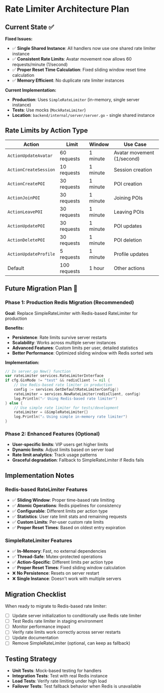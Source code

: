 # Rate Limiter Architecture Plan

## Current State ✅

**Fixed Issues:**
- ✅ **Single Shared Instance**: All handlers now use one shared rate limiter instance
- ✅ **Consistent Rate Limits**: Avatar movement now allows 60 requests/minute (1/second)
- ✅ **Proper Reset Time Calculation**: Fixed sliding window reset time calculation
- ✅ **Memory Efficient**: No duplicate rate limiter instances

**Current Implementation:**
- **Production**: Uses `SimpleRateLimiter` (in-memory, single server instance)
- **Tests**: Use mocks (`MockRateLimiter`)
- **Location**: `backend/internal/server/server.go` - single shared instance

## Rate Limits by Action Type

| Action | Limit | Window | Use Case |
|--------|-------|--------|----------|
| `ActionUpdateAvatar` | 60 requests | 1 minute | Avatar movement (1/second) |
| `ActionCreateSession` | 10 requests | 1 minute | Session creation |
| `ActionCreatePOI` | 30 requests | 1 minute | POI creation |
| `ActionJoinPOI` | 30 requests | 1 minute | Joining POIs |
| `ActionLeavePOI` | 30 requests | 1 minute | Leaving POIs |
| `ActionUpdatePOI` | 30 requests | 1 minute | POI updates |
| `ActionDeletePOI` | 30 requests | 1 minute | POI deletion |
| `ActionUpdateProfile` | 5 requests | 1 minute | Profile updates |
| Default | 100 requests | 1 hour | Other actions |

## Future Migration Plan 🚀

### Phase 1: Production Redis Migration (Recommended)
**Goal**: Replace SimpleRateLimiter with Redis-based RateLimiter for production

**Benefits:**
- **Persistence**: Rate limits survive server restarts
- **Scalability**: Works across multiple server instances
- **Advanced Features**: Custom limits per user, detailed statistics
- **Better Performance**: Optimized sliding window with Redis sorted sets

**Implementation:**
```go
// In server.go New() function
var rateLimiter services.RateLimiterInterface
if cfg.GinMode != "test" && redisClient != nil {
    // Use Redis-based rate limiter in production
    config := services.GetDefaultRateLimiterConfig()
    rateLimiter = services.NewRateLimiter(redisClient, config)
    log.Println("✅ Using Redis-based rate limiter")
} else {
    // Use simple rate limiter for tests/development
    rateLimiter = &SimpleRateLimiter{}
    log.Println("⚠️ Using simple in-memory rate limiter")
}
```

### Phase 2: Enhanced Features (Optional)
- **User-specific limits**: VIP users get higher limits
- **Dynamic limits**: Adjust limits based on server load
- **Rate limit analytics**: Track usage patterns
- **Graceful degradation**: Fallback to SimpleRateLimiter if Redis fails

## Implementation Notes

### Redis-based RateLimiter Features
- ✅ **Sliding Window**: Proper time-based rate limiting
- ✅ **Atomic Operations**: Redis pipelines for consistency
- ✅ **Configurable**: Different limits per action type
- ✅ **Statistics**: User rate limit stats and remaining requests
- ✅ **Custom Limits**: Per-user custom rate limits
- ✅ **Proper Reset Times**: Based on oldest entry expiration

### SimpleRateLimiter Features
- ✅ **In-Memory**: Fast, no external dependencies
- ✅ **Thread-Safe**: Mutex-protected operations
- ✅ **Action-Specific**: Different limits per action type
- ✅ **Proper Reset Times**: Fixed sliding window calculation
- ❌ **No Persistence**: Resets on server restart
- ❌ **Single Instance**: Doesn't work with multiple servers

## Migration Checklist

When ready to migrate to Redis-based rate limiter:

- [ ] Update server initialization to conditionally use Redis rate limiter
- [ ] Test Redis rate limiter in staging environment
- [ ] Monitor performance impact
- [ ] Verify rate limits work correctly across server restarts
- [ ] Update documentation
- [ ] Remove SimpleRateLimiter (optional, can keep as fallback)

## Testing Strategy

- **Unit Tests**: Mock-based testing for handlers
- **Integration Tests**: Test with real Redis instance
- **Load Tests**: Verify rate limiting under high load
- **Failover Tests**: Test fallback behavior when Redis is unavailable